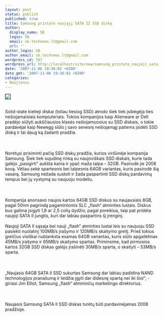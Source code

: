 ```yaml
---
layout: post
status: publish
published: true
title: Samsung pristatė naująjį SATA II SSD diską
author:
  display_name: SB
  login: SB
  email: sb.technews.lt@gmail.com
  url: ''
author_login: SB
author_email: sb.technews.lt@gmail.com
wordpress_id: 767
wordpress_url: http://localhost/site/new/samsung_pristate_naujaji_sata_ii_ssd_diska/
date: '2007-11-06 19:36:02 +0200'
date_gmt: '2007-11-06 19:36:02 +0200'
categories:
- Naujienos
---
```

<div class="imgright"><img src="http://images.dailytech.com/nimage/6500_SamsungSSD.jpg" border="1"></div>
<p><br>Solid-state kietieji diskai (toliau tiesiog SSD) atrodo šiek tiek įsibėgėja ties nešiojamaisiais kompiuteriais. Tokios kompanijos kaip Alienware ar Dell pradėjo siūlyti aukščiausios klasės nešiojamuosius su SSD diskais, o tokie pardavėjai kaip Newegg siūlo į savo senesnį nešiojamąjį patiems įsidėti SSD diską ir tai daug ką žadanti pradžia.<br />
<br><br />
<br>Norėtųsi prisiminti pačią SSD diskų pradžia, kurios viršūnėje kompanija Samsung. Šiek tiek sujudinę rinką su naujoviškais SSD diskais, kurie tada galėjo „pasigirti“ aukšta kaina ir ypač maža talpa – 32GB. Pasirodė jie 2006 kovą. Vėliau sekė spartesnis bei talpesnis 64GB variantas, kuris pasirodė šią vasarą. Samsung nežada sustoti ir žada paspartinti SSD diskų pardavimų tempus bei jų vystymą su naujuoju modeliu.<br />
<br><br />
<br>Kompanija anonsavo naujos kartos 64GB SSD diskus su naujausiais 8GB, pagal 50nm pagrindą pagamintomis SLC „flash“ atminties lustais. Diskus bus galima įsigyti 1,8 ar 2,5 colių dydžio, pagal poreikius, taip pat pridėta naujoji SATA II jungtis, kuri dar labiau paspartins šį įrenginį.<br />
<br>Naujoji SATA II sąsaja bei nauji „flash“ atminties lustai leis su naujuoju SSD pasiekti nuolatinį 100MB/s įrašymo ir 120MB/s skaitymo greitį. Prieš tokius greičius visiškai nublanksta esamas 64GB variantas, kuris siūlo apgailėtinas 45MB/s įrašymo ir 65MB/s skaitymo spartas. Priminsime, kad pirmosios kartos 32GB SSD diskas galėjo įrašinėti 30MB/s sparta, o skaityti – 53MB/s sparta.<br />
<br><br />
<br>„Naujasis 64GB SATA II SSD sukurtas Samsung dar labiau padidina NAND technologijos pranašumą ir leidžia įgyti dar didesnę spartą nei iki šiol“, - giriasi Jim Elliot, Samsung „flash“ atmininčių marketingo direktorius.<br />
<br><br />
<br>Naujasis Samsung SATA II SSD diskas turėtų būti pardavinėjamas 2008 pradžioje.<br />
<br><br />
<br></p>
